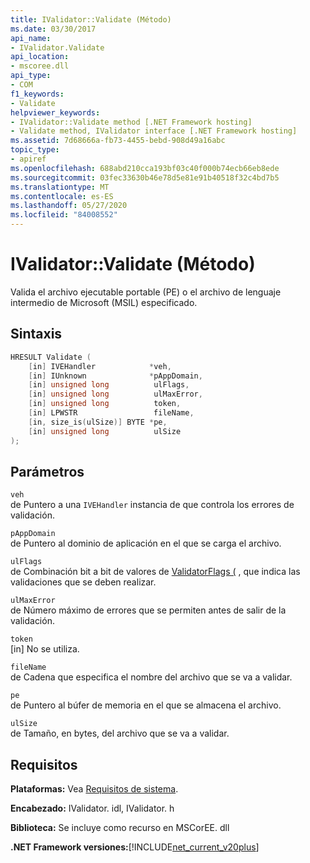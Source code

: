 ```yaml
---
title: IValidator::Validate (Método)
ms.date: 03/30/2017
api_name:
- IValidator.Validate
api_location:
- mscoree.dll
api_type:
- COM
f1_keywords:
- Validate
helpviewer_keywords:
- IValidator::Validate method [.NET Framework hosting]
- Validate method, IValidator interface [.NET Framework hosting]
ms.assetid: 7d68666a-fb73-4455-bebd-908d49a16abc
topic_type:
- apiref
ms.openlocfilehash: 688abd210cca193bf03c40f000b74ecb66eb8ede
ms.sourcegitcommit: 03fec33630b46e78d5e81e91b40518f32c4bd7b5
ms.translationtype: MT
ms.contentlocale: es-ES
ms.lasthandoff: 05/27/2020
ms.locfileid: "84008552"
---
```

# <a name="ivalidatorvalidate-method"></a>IValidator::Validate (Método)
Valida el archivo ejecutable portable (PE) o el archivo de lenguaje intermedio de Microsoft (MSIL) especificado.  
  
## <a name="syntax"></a>Sintaxis  
  
```cpp  
HRESULT Validate (  
    [in] IVEHandler            *veh,  
    [in] IUnknown              *pAppDomain,  
    [in] unsigned long          ulFlags,  
    [in] unsigned long          ulMaxError,  
    [in] unsigned long          token,  
    [in] LPWSTR                 fileName,  
    [in, size_is(ulSize)] BYTE *pe,  
    [in] unsigned long          ulSize  
);  
```  
  
## <a name="parameters"></a>Parámetros  
 `veh`  
 de Puntero a una `IVEHandler` instancia de que controla los errores de validación.  
  
 `pAppDomain`  
 de Puntero al dominio de aplicación en el que se carga el archivo.  
  
 `ulFlags`  
 de Combinación bit a bit de valores de [ValidatorFlags (](validatorflags-enumeration.md) , que indica las validaciones que se deben realizar.  
  
 `ulMaxError`  
 de Número máximo de errores que se permiten antes de salir de la validación.  
  
 `token`  
 [in] No se utiliza.  
  
 `fileName`  
 de Cadena que especifica el nombre del archivo que se va a validar.  
  
 `pe`  
 de Puntero al búfer de memoria en el que se almacena el archivo.  
  
 `ulSize`  
 de Tamaño, en bytes, del archivo que se va a validar.  
  
## <a name="requirements"></a>Requisitos  
 **Plataformas:** Vea [Requisitos de sistema](../../get-started/system-requirements.md).  
  
 **Encabezado:** IValidator. idl, IValidator. h  
  
 **Biblioteca:** Se incluye como recurso en MSCorEE. dll  
  
 **.NET Framework versiones:**[!INCLUDE[net_current_v20plus](../../../../includes/net-current-v20plus-md.md)]  
